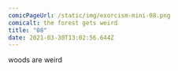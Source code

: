 ```yaml
---
comicPageUrl: /static/img/exorcism-mini-08.png
comicalt: the forest gets weird
title: "08"
date: 2021-03-30T13:02:56.644Z
---
```

woods are weird